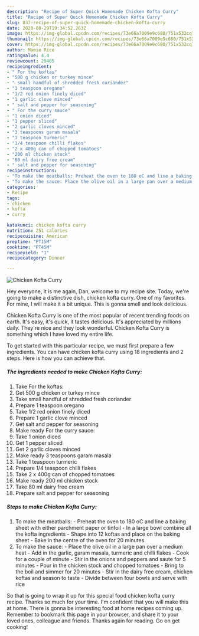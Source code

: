 ```yaml
---
description: "Recipe of Super Quick Homemade Chicken Kofta Curry"
title: "Recipe of Super Quick Homemade Chicken Kofta Curry"
slug: 837-recipe-of-super-quick-homemade-chicken-kofta-curry
date: 2020-08-29T19:34:52.263Z
image: https://img-global.cpcdn.com/recipes/73e66a7009e9c680/751x532cq70/chicken-kofta-curry-recipe-main-photo.jpg
thumbnail: https://img-global.cpcdn.com/recipes/73e66a7009e9c680/751x532cq70/chicken-kofta-curry-recipe-main-photo.jpg
cover: https://img-global.cpcdn.com/recipes/73e66a7009e9c680/751x532cq70/chicken-kofta-curry-recipe-main-photo.jpg
author: Mamie Rice
ratingvalue: 4.4
reviewcount: 29405
recipeingredient:
- " For the koftas"
- "500 g chicken or turkey mince"
- " small handful of shredded fresh coriander"
- "1 teaspoon oregano"
- "1/2 red onion finely diced"
- "1 garlic clove minced"
- " salt and pepper for seasoning"
- " For the curry sauce"
- "1 onion diced"
- "1 pepper sliced"
- "2 garlic cloves minced"
- "3 teaspoons garam masala"
- "1 teaspoon turmeric"
- "1/4 teaspoon chilli flakes"
- "2 x 400g can of chopped tomatoes"
- "200 ml chicken stock"
- "80 ml dairy free cream"
- " salt and pepper for seasoning"
recipeinstructions:
- "To make the meatballs: Preheat the oven to 180 oC and line a baking sheet with either parchment paper or tinfoil In a large bowl combine all the kofta ingredients Shape into 12 koftas and place on the baking sheet Bake in the centre of the oven for 20 minutes"
- "To make the sauce: Place the olive oil in a large pan over a medium heat Add in the garlic, garam masala, turmeric and chilli flakes Cook for a couple of minute Stir in the onions and peppers and saute for 5 minutes Pour in the chicken stock and chopped tomatoes Bring to the boil and simmer for 20 minutes Stir in the dairy free cream, chicken koftas and season to taste Divide between four bowls and serve with rice"
categories:
- Recipe
tags:
- chicken
- kofta
- curry

katakunci: chicken kofta curry 
nutrition: 251 calories
recipecuisine: American
preptime: "PT15M"
cooktime: "PT45M"
recipeyield: "1"
recipecategory: Dinner

---
```



![Chicken Kofta Curry](https://img-global.cpcdn.com/recipes/73e66a7009e9c680/751x532cq70/chicken-kofta-curry-recipe-main-photo.jpg)

Hey everyone, it is me again, Dan, welcome to my recipe site. Today, we're going to make a distinctive dish, chicken kofta curry. One of my favorites. For mine, I will make it a bit unique. This is gonna smell and look delicious.



Chicken Kofta Curry is one of the most popular of recent trending foods on earth. It's easy, it's quick, it tastes delicious. It's appreciated by millions daily. They're nice and they look wonderful. Chicken Kofta Curry is something which I have loved my entire life.


To get started with this particular recipe, we must first prepare a few ingredients. You can have chicken kofta curry using 18 ingredients and 2 steps. Here is how you can achieve that.

<!--inarticleads1-->

##### The ingredients needed to make Chicken Kofta Curry:

1. Take  For the koftas:
1. Get 500 g chicken or turkey mince
1. Take  small handful of shredded fresh coriander
1. Prepare 1 teaspoon oregano
1. Take 1/2 red onion finely diced
1. Prepare 1 garlic clove minced
1. Get  salt and pepper for seasoning
1. Make ready  For the curry sauce:
1. Take 1 onion diced
1. Get 1 pepper sliced
1. Get 2 garlic cloves minced
1. Make ready 3 teaspoons garam masala
1. Take 1 teaspoon turmeric
1. Prepare 1/4 teaspoon chilli flakes
1. Take 2 x 400g can of chopped tomatoes
1. Make ready 200 ml chicken stock
1. Take 80 ml dairy free cream
1. Prepare  salt and pepper for seasoning




<!--inarticleads2-->

##### Steps to make Chicken Kofta Curry:

1. To make the meatballs: - Preheat the oven to 180 oC and line a baking sheet with either parchment paper or tinfoil - In a large bowl combine all the kofta ingredients - Shape into 12 koftas and place on the baking sheet - Bake in the centre of the oven for 20 minutes
1. To make the sauce: - Place the olive oil in a large pan over a medium heat - Add in the garlic, garam masala, turmeric and chilli flakes - Cook for a couple of minute - Stir in the onions and peppers and saute for 5 minutes - Pour in the chicken stock and chopped tomatoes - Bring to the boil and simmer for 20 minutes - Stir in the dairy free cream, chicken koftas and season to taste - Divide between four bowls and serve with rice




So that is going to wrap it up for this special food chicken kofta curry recipe. Thanks so much for your time. I'm confident that you will make this at home. There is gonna be interesting food at home recipes coming up. Remember to bookmark this page in your browser, and share it to your loved ones, colleague and friends. Thanks again for reading. Go on get cooking!
